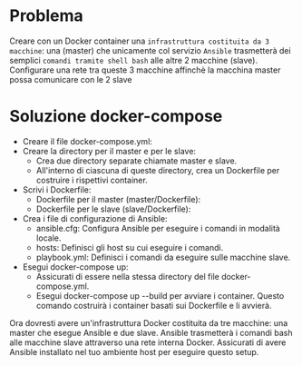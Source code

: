# Problema
Creare con un Docker container una `infrastruttura costituita da 3 macchine`: 
una (master) che unicamente col servizio `Ansible` trasmetterà dei semplici `comandi tramite shell bash` alle altre 2 macchine (slave). 
Configurare una rete tra queste 3 macchine affinchè la macchina master possa comunicare con le 2 slave

# Soluzione docker-compose
- Creare il file docker-compose.yml:
- Creare la directory per il master e per le slave:
  - Crea due directory separate chiamate master e slave.
  - All'interno di ciascuna di queste directory, crea un Dockerfile per costruire i rispettivi container.
- Scrivi i Dockerfile:
  - Dockerfile per il master (master/Dockerfile):
  - Dockerfile per le slave (slave/Dockerfile):
- Crea i file di configurazione di Ansible:
  - ansible.cfg: Configura Ansible per eseguire i comandi in modalità locale.
  - hosts: Definisci gli host su cui eseguire i comandi.
  - playbook.yml: Definisci i comandi da eseguire sulle macchine slave.
- Esegui docker-compose up:
  - Assicurati di essere nella stessa directory del file docker-compose.yml.
  - Esegui docker-compose up --build per avviare i container. Questo comando costruirà i container basati sui Dockerfile e li avvierà.

Ora dovresti avere un'infrastruttura Docker costituita da tre macchine: una master che esegue Ansible e due slave. 
Ansible trasmetterà i comandi bash alle macchine slave attraverso una rete interna Docker. 
Assicurati di avere Ansible installato nel tuo ambiente host per eseguire questo setup.
